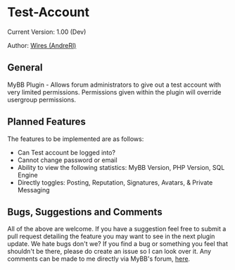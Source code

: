 Test-Account
================

Current Version: 1.00 (Dev)

Author: [Wires (AndreRl)](https://oseax.com)

General
-----------

MyBB Plugin - Allows forum administrators to give out a test account with very limited permissions. Permissions given within the plugin will override usergroup permissions.

Planned Features
-----------
The features to be implemented are as follows:

+ Can Test account be logged into?
+ Cannot change password or email
+ Ability to view the following statistics: MyBB Version, PHP Version, SQL Engine
+ Directly toggles: Posting, Reputation, Signatures, Avatars, & Private Messaging

Bugs, Suggestions and Comments
-----------
All of the above are welcome. If you have a suggestion feel free to submit a pull request detailing the feature you may want to see in the next plugin update. We hate bugs don't we? If you find a bug or something you feel that shouldn't be there, please do create an issue so I can look over it. Any comments can be made to me directly via MyBB's forum, [here](https://community.mybb.com/user-87056.html).
